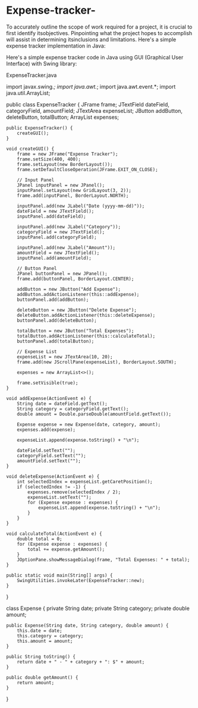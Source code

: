 # Expense-tracker-
To accurately outline the scope of work required for a project, it is crucial to first identify itsobjectives. Pinpointing what the project hopes to accomplish will assist in determining itsinclusions and limitations.
Here's a simple expense tracker implementation in Java:



 
Here's a simple expense tracker code in Java using GUI (Graphical User Interface) with Swing library:

ExpenseTracker.java

import javax.swing.*;
import java.awt.*;
import java.awt.event.*;
import java.util.ArrayList;

public class ExpenseTracker {
    JFrame frame;
    JTextField dateField, categoryField, amountField;
    JTextArea expenseList;
    JButton addButton, deleteButton, totalButton;
    ArrayList<Expense> expenses;

    public ExpenseTracker() {
        createGUI();
    }

    void createGUI() {
        frame = new JFrame("Expense Tracker");
        frame.setSize(400, 400);
        frame.setLayout(new BorderLayout());
        frame.setDefaultCloseOperation(JFrame.EXIT_ON_CLOSE);

        // Input Panel
        JPanel inputPanel = new JPanel();
        inputPanel.setLayout(new GridLayout(3, 2));
        frame.add(inputPanel, BorderLayout.NORTH);

        inputPanel.add(new JLabel("Date (yyyy-mm-dd)"));
        dateField = new JTextField();
        inputPanel.add(dateField);

        inputPanel.add(new JLabel("Category"));
        categoryField = new JTextField();
        inputPanel.add(categoryField);

        inputPanel.add(new JLabel("Amount"));
        amountField = new JTextField();
        inputPanel.add(amountField);

        // Button Panel
        JPanel buttonPanel = new JPanel();
        frame.add(buttonPanel, BorderLayout.CENTER);

        addButton = new JButton("Add Expense");
        addButton.addActionListener(this::addExpense);
        buttonPanel.add(addButton);

        deleteButton = new JButton("Delete Expense");
        deleteButton.addActionListener(this::deleteExpense);
        buttonPanel.add(deleteButton);

        totalButton = new JButton("Total Expenses");
        totalButton.addActionListener(this::calculateTotal);
        buttonPanel.add(totalButton);

        // Expense List
        expenseList = new JTextArea(10, 20);
        frame.add(new JScrollPane(expenseList), BorderLayout.SOUTH);

        expenses = new ArrayList<>();

        frame.setVisible(true);
    }

    void addExpense(ActionEvent e) {
        String date = dateField.getText();
        String category = categoryField.getText();
        double amount = Double.parseDouble(amountField.getText());

        Expense expense = new Expense(date, category, amount);
        expenses.add(expense);

        expenseList.append(expense.toString() + "\n");

        dateField.setText("");
        categoryField.setText("");
        amountField.setText("");
    }

    void deleteExpense(ActionEvent e) {
        int selectedIndex = expenseList.getCaretPosition();
        if (selectedIndex != -1) {
            expenses.remove(selectedIndex / 2);
            expenseList.setText("");
            for (Expense expense : expenses) {
                expenseList.append(expense.toString() + "\n");
            }
        }
    }

    void calculateTotal(ActionEvent e) {
        double total = 0;
        for (Expense expense : expenses) {
            total += expense.getAmount();
        }
        JOptionPane.showMessageDialog(frame, "Total Expenses: " + total);
    }

    public static void main(String[] args) {
        SwingUtilities.invokeLater(ExpenseTracker::new);
    }
}

class Expense {
    private String date;
    private String category;
    private double amount;

    public Expense(String date, String category, double amount) {
        this.date = date;
        this.category = category;
        this.amount = amount;
    }

    public String toString() {
        return date + " - " + category + ": $" + amount;
    }

    public double getAmount() {
        return amount;
    }
}




